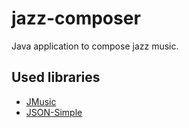# jazz-composer
Java application to compose jazz music.

## Used libraries
- [JMusic](http://explodingart.com/jmusic/)
- [JSON-Simple](https://github.com/fangyidong/json-simple)